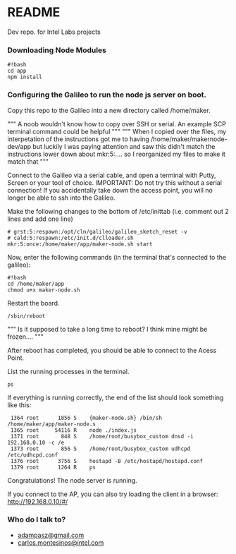 # README #

Dev repo. for Intel Labs projects

### Downloading Node Modules ###
```
#!bash
cd app
npm install
```

### Configuring the Galileo to run the node js server on boot. ###
Copy this repo to the Galileo into a new directory called /home/maker.

""" A noob wouldn't know how to copy over SSH or serial. An example SCP terminal command could be helpful """
""" When I copied over the files, my interpetation of the instructions got me to having /home/maker/makernode-dev/app but luckily I was paying attention and saw this didn't match the instructions lower down about mkr:5:.... so I reorganized my files to make it match that """

Connect to the Galileo via a serial cable, and open a terminal with Putty, Screen or your tool of choice.
IMPORTANT: Do not try this without a serial connection! If you accidentally take down the access point, 
you will no longer be able to ssh into the Galileo.

Make the following changes to the bottom of /etc/inittab
(i.e. comment out 2 lines and add one line)
```
# grst:5:respawn:/opt/cln/galileo/galileo_sketch_reset -v
# cald:5:respawn:/etc/init.d/clloader.sh
mkr:5:once:/home/maker/app/maker-node.sh start
```

Now, enter the following commands (in the terminal that's connected to the galileo):
```
#!bash
cd /home/maker/app 
chmod u+x maker-node.sh

```

Restart the board.
```
/sbin/reboot
```

""" Is it supposed to take a long time to reboot? I think mine might be frozen.... """

After reboot has completed, you should be able to connect to the Acess Point.   

List the running processes in the terminal.
```
ps
```
If everything is running correctly, the end of the list should look something like this:
```
 1364 root      1856 S    {maker-node.sh} /bin/sh /home/maker/app/maker-node.s 
 1365 root     54116 R    node ./index.js 
 1371 root       848 S    /home/root/busybox_custom dnsd -i 192.168.0.10 -c /e 
 1373 root       856 S    /home/root/busybox_custom udhcpd /etc/udhcpd.conf 
 1376 root      3756 S    hostapd -B /etc/hostapd/hostapd.conf 
 1379 root      1264 R    ps
 ```
Congratulations! The node server is running.

If you connect to the AP, you can also try loading the client in a browser:
http://192.168.0.10/#/

### Who do I talk to? ###

* adampasz@gmail.com
* carlos.montesinos@intel.com
